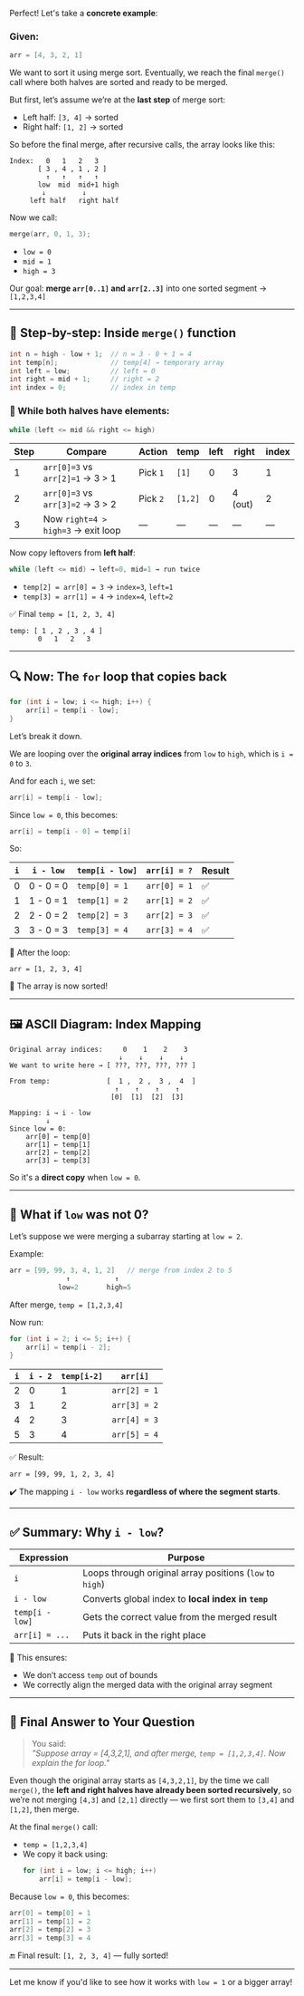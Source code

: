 Perfect! Let's take a **concrete example**:

### Given:
```cpp
arr = [4, 3, 2, 1]
```
We want to sort it using merge sort. Eventually, we reach the final `merge()` call where both halves are sorted and ready to be merged.

But first, let’s assume we’re at the **last step** of merge sort:

- Left half: `[3, 4]` → sorted
- Right half: `[1, 2]` → sorted

So before the final merge, after recursive calls, the array looks like this:

```
Index:   0   1   2   3
       [ 3 , 4 , 1 , 2 ]
         ↑   ↑   ↑   ↑
       low  mid  mid+1 high
        ↓         ↓
     left half   right half
```

Now we call:
```cpp
merge(arr, 0, 1, 3);
```
- `low = 0`
- `mid = 1`
- `high = 3`

Our goal: **merge `arr[0..1]` and `arr[2..3]`** into one sorted segment → `[1,2,3,4]`

---

## 🔁 Step-by-step: Inside `merge()` function

```cpp
int n = high - low + 1;  // n = 3 - 0 + 1 = 4
int temp[n];             // temp[4] → temporary array
int left = low;          // left = 0
int right = mid + 1;     // right = 2
int index = 0;           // index in temp
```

### 🔄 While both halves have elements:
```cpp
while (left <= mid && right <= high)
```

| Step | Compare | Action | temp | left | right | index |
|------|--------|--------|------|------|-------|-------|
| 1 | `arr[0]=3` vs `arr[2]=1` → 3 > 1 | Pick `1` | `[1]` | 0 | 3 | 1 |
| 2 | `arr[0]=3` vs `arr[3]=2` → 3 > 2 | Pick `2` | `[1,2]` | 0 | 4 (out) | 2 |
| 3 | Now `right=4 > high=3` → exit loop | — | — | — | — | — |

Now copy leftovers from **left half**:
```cpp
while (left <= mid) → left=0, mid=1 → run twice
```
- `temp[2] = arr[0] = 3` → `index=3`, `left=1`
- `temp[3] = arr[1] = 4` → `index=4`, `left=2`

✅ Final `temp = [1, 2, 3, 4]`

```
temp: [ 1 , 2 , 3 , 4 ]
       0   1   2   3
```

---

## 🔍 Now: The `for` loop that copies back

```cpp
for (int i = low; i <= high; i++) {
    arr[i] = temp[i - low];
}
```

Let’s break it down.

We are looping over the **original array indices** from `low` to `high`, which is `i = 0` to `3`.

And for each `i`, we set:
```cpp
arr[i] = temp[i - low];
```
Since `low = 0`, this becomes:
```cpp
arr[i] = temp[i - 0] = temp[i]
```

So:

| `i` | `i - low` | `temp[i - low]` | `arr[i] = ?` | Result |
|-----|-----------|------------------|---------------|--------|
| 0   | 0 - 0 = 0 | `temp[0] = 1`    | `arr[0] = 1`  | ✅ |
| 1   | 1 - 0 = 1 | `temp[1] = 2`    | `arr[1] = 2`  | ✅ |
| 2   | 2 - 0 = 2 | `temp[2] = 3`    | `arr[2] = 3`  | ✅ |
| 3   | 3 - 0 = 3 | `temp[3] = 4`    | `arr[3] = 4`  | ✅ |

🎯 After the loop:
```
arr = [1, 2, 3, 4]
```

🎉 The array is now sorted!

---

## 🖼️ ASCII Diagram: Index Mapping

```
Original array indices:     0    1    2    3
                           ↓    ↓    ↓    ↓
We want to write here → [ ???, ???, ???, ??? ]

From temp:              [  1 ,  2 ,  3 ,  4  ]
                          ↑    ↑    ↑    ↑
                         [0]  [1]  [2]  [3]

Mapping: i → i - low
         ↓
Since low = 0:
    arr[0] ← temp[0]
    arr[1] ← temp[1]
    arr[2] ← temp[2]
    arr[3] ← temp[3]
```

So it's a **direct copy** when `low = 0`.

---

## 🧠 What if `low` was not 0?

Let’s suppose we were merging a subarray starting at `low = 2`.

Example:
```cpp
arr = [99, 99, 3, 4, 1, 2]   // merge from index 2 to 5
              ↑           ↑
            low=2       high=5
```

After merge, `temp = [1,2,3,4]`

Now run:
```cpp
for (int i = 2; i <= 5; i++) {
    arr[i] = temp[i - 2];
}
```

| `i` | `i - 2` | `temp[i-2]` | `arr[i]` |
|-----|--------|-------------|----------|
| 2   | 0      | 1           | `arr[2] = 1` |
| 3   | 1      | 2           | `arr[3] = 2` |
| 4   | 2      | 3           | `arr[4] = 3` |
| 5   | 3      | 4           | `arr[5] = 4` |

✅ Result:
```
arr = [99, 99, 1, 2, 3, 4]
```

✔️ The mapping `i - low` works **regardless of where the segment starts**.

---

## ✅ Summary: Why `i - low`?

| Expression | Purpose |
|----------|--------|
| `i` | Loops through original array positions (`low` to `high`) |
| `i - low` | Converts global index to **local index in `temp`** |
| `temp[i - low]` | Gets the correct value from the merged result |
| `arr[i] = ...` | Puts it back in the right place |

🔁 This ensures:
- We don’t access `temp` out of bounds
- We correctly align the merged data with the original array segment

---

## 🎯 Final Answer to Your Question

> You said:  
> *"Suppose array = [4,3,2,1], and after merge, `temp = [1,2,3,4]`. Now explain the for loop."*

Even though the original array starts as `[4,3,2,1]`, by the time we call `merge()`, the **left and right halves have already been sorted recursively**, so we’re not merging `[4,3]` and `[2,1]` directly — we first sort them to `[3,4]` and `[1,2]`, then merge.

At the final `merge()` call:
- `temp = [1,2,3,4]`
- We copy it back using:
  ```cpp
  for (int i = low; i <= high; i++)
      arr[i] = temp[i - low];
  ```

Because `low = 0`, this becomes:
```cpp
arr[0] = temp[0] = 1
arr[1] = temp[1] = 2
arr[2] = temp[2] = 3
arr[3] = temp[3] = 4
```

🔚 Final result: `[1, 2, 3, 4]` — fully sorted!

---

Let me know if you'd like to see how it works with `low = 1` or a bigger array!

